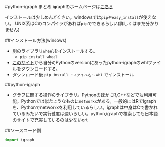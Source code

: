 #python-igraph まとめ
igraphのホームページは[こちら](http://igraph.org/ "igraph")

インストールは少しめんどくさい。windowsでは`pip`や`easy_install`が使えない。
UNIX系はCのコンパイラがあれば`pip`でできるらしい(詳しくはまだ分かりません)

##インストール方法(windows)
* 別のライブラリ`wheel`をインストールする。
  * `pip install wheel` 
* [このサイト](http://www.lfd.uci.edu/~gohlke/pythonlibs/)から自分のPythonのversionにあったpython-igraphのwhlファイルをダウンロードする。
* ダウンロード後  `pip install "ファイル名".whl` でインストール

##python-igraph
* グラフに関する操作のライブラリ。PythonのほかにR,C++などでも利用可能。Pythonでは似たようなものに`networkx`がある。一般的にはRでigraphを、Pythonでnetworkxを利用しているらしい。igraphは中身はCで書かれているみたいで実行速度は速いらしい。python,igraphで検索しても日本語のサイトで充実しているのは少ないort

##ソースコード例
```py
import igraph
```


